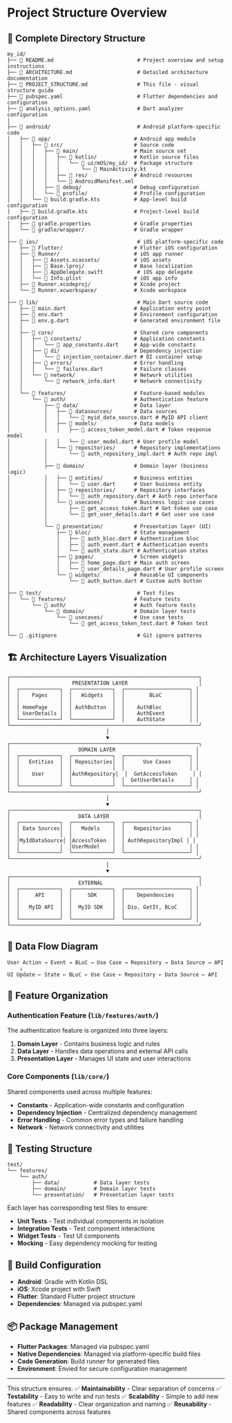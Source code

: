 # Project Structure Overview

## 📁 Complete Directory Structure

```
my_id/
├── 📄 README.md                           # Project overview and setup instructions
├── 📄 ARCHITECTURE.md                     # Detailed architecture documentation
├── 📄 PROJECT_STRUCTURE.md                # This file - visual structure guide
├── 📄 pubspec.yaml                        # Flutter dependencies and configuration
├── 📄 analysis_options.yaml               # Dart analyzer configuration
│
├── 📁 android/                            # Android platform-specific code
│   ├── 📁 app/                           # Android app module
│   │   ├── 📁 src/                       # Source code
│   │   │   ├── 📁 main/                  # Main source set
│   │   │   │   ├── 📁 kotlin/            # Kotlin source files
│   │   │   │   │   └── 📁 uz/mOS/my_id/  # Package structure
│   │   │   │   │       └── 📄 MainActivity.kt
│   │   │   │   ├── 📁 res/               # Android resources
│   │   │   │   └── 📄 AndroidManifest.xml
│   │   │   ├── 📁 debug/                 # Debug configuration
│   │   │   └── 📁 profile/               # Profile configuration
│   │   └── 📄 build.gradle.kts           # App-level build configuration
│   ├── 📄 build.gradle.kts               # Project-level build configuration
│   ├── 📄 gradle.properties              # Gradle properties
│   └── 📁 gradle/wrapper/                # Gradle wrapper
│
├── 📁 ios/                                # iOS platform-specific code
│   ├── 📁 Flutter/                       # Flutter iOS configuration
│   ├── 📁 Runner/                        # iOS app runner
│   │   ├── 📁 Assets.xcassets/           # iOS assets
│   │   ├── 📁 Base.lproj/                # Base localization
│   │   ├── 📄 AppDelegate.swift           # iOS app delegate
│   │   └── 📄 Info.plist                 # iOS app info
│   ├── 📁 Runner.xcodeproj/              # Xcode project
│   └── 📁 Runner.xcworkspace/            # Xcode workspace
│
├── 📁 lib/                                # Main Dart source code
│   ├── 📄 main.dart                      # Application entry point
│   ├── 📄 env.dart                       # Environment configuration
│   ├── 📄 env.g.dart                     # Generated environment file
│   │
│   ├── 📁 core/                          # Shared core components
│   │   ├── 📁 constants/                 # Application constants
│   │   │   └── 📄 app_constants.dart     # App-wide constants
│   │   ├── 📁 di/                        # Dependency injection
│   │   │   └── 📄 injection_container.dart # DI container setup
│   │   ├── 📁 errors/                    # Error handling
│   │   │   └── 📄 failures.dart          # Failure classes
│   │   └── 📁 network/                   # Network utilities
│   │       └── 📄 network_info.dart      # Network connectivity
│   │
│   └── 📁 features/                      # Feature-based modules
│       └── 📁 auth/                      # Authentication feature
│           ├── 📁 data/                  # Data layer
│           │   ├── 📁 datasources/       # Data sources
│           │   │   └── 📄 myid_data_source.dart # MyID API client
│           │   ├── 📁 models/            # Data models
│           │   │   ├── 📄 access_token_model.dart # Token response model
│           │   │   └── 📄 user_model.dart # User profile model
│           │   └── 📁 repositories/      # Repository implementations
│           │       └── 📄 auth_repository_impl.dart # Auth repo impl
│           │
│           ├── 📁 domain/                # Domain layer (business logic)
│           │   ├── 📁 entities/          # Business entities
│           │   │   └── 📄 user.dart      # User business entity
│           │   ├── 📁 repositories/      # Repository interfaces
│           │   │   └── 📄 auth_repository.dart # Auth repo interface
│           │   └── 📁 usecases/          # Business logic use cases
│           │       ├── 📄 get_access_token.dart # Get token use case
│           │       └── 📄 get_user_details.dart # Get user use case
│           │
│           └── 📁 presentation/          # Presentation layer (UI)
│               ├── 📁 bloc/              # State management
│               │   ├── 📄 auth_bloc.dart # Authentication bloc
│               │   ├── 📄 auth_event.dart # Authentication events
│               │   └── 📄 auth_state.dart # Authentication states
│               ├── 📁 pages/             # Screen widgets
│               │   ├── 📄 home_page.dart # Main auth screen
│               │   └── 📄 user_details_page.dart # User profile screen
│               └── 📁 widgets/           # Reusable UI components
│                   └── 📄 auth_button.dart # Custom auth button
│
├── 📁 test/                               # Test files
│   └── 📁 features/                      # Feature tests
│       └── 📁 auth/                      # Auth feature tests
│           └── 📁 domain/                # Domain layer tests
│               └── 📁 usecases/          # Use case tests
│                   └── 📄 get_access_token_test.dart # Token test
│
└── 📁 .gitignore                          # Git ignore patterns
```

## 🏗️ Architecture Layers Visualization

```
┌─────────────────────────────────────────────────────────────┐
│                    PRESENTATION LAYER                       │
│  ┌─────────────┐  ┌─────────────┐  ┌─────────────────────┐ │
│  │    Pages    │  │   Widgets   │  │        BLoC         │ │
│  │             │  │             │  │                     │ │
│  │ HomePage    │  │ AuthButton  │  │    AuthBloc         │ │
│  │ UserDetails │  │             │  │    AuthEvent        │ │
│  └─────────────┘  └─────────────┘  │    AuthState        │ │
└─────────────────────────────────────────────────────────────┘
                                │
                                ▼
┌─────────────────────────────────────────────────────────────┐
│                      DOMAIN LAYER                          │
│  ┌─────────────┐  ┌─────────────┐  ┌─────────────────────┐ │
│  │   Entities  │  │ Repositories│  │      Use Cases      │ │
│  │             │  │             │  │                     │ │
│  │    User     │  │AuthRepository│  │  GetAccessToken     │ │
│  │             │  │             │  │  GetUserDetails     │ │
│  └─────────────┘  └─────────────┘  └─────────────────────┘ │
└─────────────────────────────────────────────────────────────┘
                                │
                                ▼
┌─────────────────────────────────────────────────────────────┐
│                      DATA LAYER                             │
│  ┌─────────────┐  ┌─────────────┐  ┌─────────────────────┐ │
│  │ Data Sources│  │   Models    │  │   Repositories      │ │
│  │             │  │             │  │                     │ │
│  │MyIdDataSource│ │AccessToken  │  │ AuthRepositoryImpl │ │
│  │             │  │UserModel    │  │                     │ │
│  └─────────────┘  └─────────────┘  └─────────────────────┘ │
└─────────────────────────────────────────────────────────────┘
                                │
                                ▼
┌─────────────────────────────────────────────────────────────┐
│                      EXTERNAL                               │
│  ┌─────────────┐  ┌─────────────┐  ┌─────────────────────┐ │
│  │     API     │  │     SDK     │  │    Dependencies     │ │
│  │             │  │             │  │                     │ │
│  │   MyID API  │  │  MyID SDK   │  │ Dio, GetIt, BLoC    │ │
│  │             │  │             │  │                     │ │
│  └─────────────┘  └─────────────┘  └─────────────────────┘ │
└─────────────────────────────────────────────────────────────┘
```

## 🔄 Data Flow Diagram

```
User Action → Event → BLoC → Use Case → Repository → Data Source → API
    ↓
UI Update ← State ← BLoC ← Use Case ← Repository ← Data Source ← API
```

## 📱 Feature Organization

### Authentication Feature (`lib/features/auth/`)

The authentication feature is organized into three layers:

1. **Domain Layer** - Contains business logic and rules
2. **Data Layer** - Handles data operations and external API calls
3. **Presentation Layer** - Manages UI state and user interactions

### Core Components (`lib/core/`)

Shared components used across multiple features:

- **Constants** - Application-wide constants and configuration
- **Dependency Injection** - Centralized dependency management
- **Error Handling** - Common error types and failure handling
- **Network** - Network connectivity and utilities

## 🧪 Testing Structure

```
test/
└── features/
    └── auth/
        ├── data/           # Data layer tests
        ├── domain/         # Domain layer tests
        └── presentation/   # Presentation layer tests
```

Each layer has corresponding test files to ensure:
- **Unit Tests** - Test individual components in isolation
- **Integration Tests** - Test component interactions
- **Widget Tests** - Test UI components
- **Mocking** - Easy dependency mocking for testing

## 🔧 Build Configuration

- **Android**: Gradle with Kotlin DSL
- **iOS**: Xcode project with Swift
- **Flutter**: Standard Flutter project structure
- **Dependencies**: Managed via pubspec.yaml

## 📦 Package Management

- **Flutter Packages**: Managed via pubspec.yaml
- **Native Dependencies**: Managed via platform-specific build files
- **Code Generation**: Build runner for generated files
- **Environment**: Envied for secure configuration management

---

This structure ensures:
✅ **Maintainability** - Clear separation of concerns
✅ **Testability** - Easy to write and run tests
✅ **Scalability** - Simple to add new features
✅ **Readability** - Clear organization and naming
✅ **Reusability** - Shared components across features
